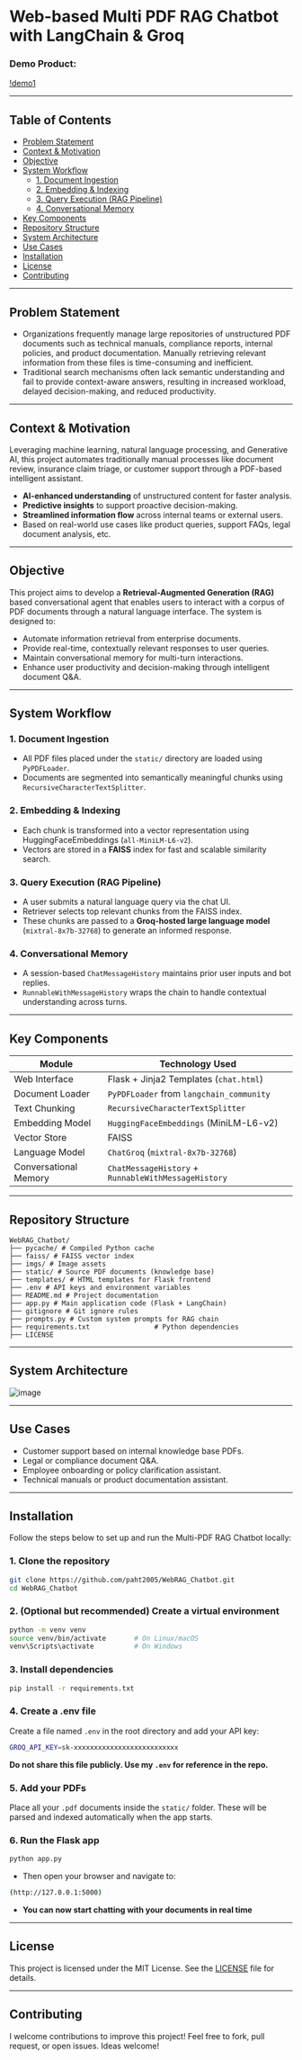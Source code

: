 # Web-based Multi PDF RAG Chatbot with LangChain & Groq
### Demo Product:
[!demo1](imgs/demo1.png)

---
## Table of Contents
- [Problem Statement](#problem-statement)
- [Context & Motivation](#context-&-motivation)
- [Objective](#objective)
- [System Workflow](#system-workflow)
  - [1. Document Ingestion](#1-document-ingestion)
  - [2. Embedding & Indexing](#2-embedding--indexing)
  - [3. Query Execution (RAG Pipeline)](#3-query-execution-rag-pipeline)
  - [4. Conversational Memory](#4-conversational-memory)
- [Key Components](#key-components)
- [Repository Structure](#repository-structure)
- [System Architecture](#system-architecture)
- [Use Cases](#use-cases)
- [Installation](#installation)
- [License](#license)
- [Contributing](#contributing)

---
## Problem Statement
- Organizations frequently manage large repositories of unstructured PDF documents such as technical manuals, compliance reports, internal policies, and product documentation. Manually retrieving relevant information from these files is time-consuming and inefficient.
- Traditional search mechanisms often lack semantic understanding and fail to provide context-aware answers, resulting in increased workload, delayed decision-making, and reduced productivity.

---
## Context & Motivation
Leveraging machine learning, natural language processing, and Generative AI, this project automates traditionally manual processes like document review, insurance claim triage, or customer support through a PDF-based intelligent assistant.
- **AI-enhanced understanding** of unstructured content for faster analysis.
- **Predictive insights** to support proactive decision-making.
- **Streamlined information flow** across internal teams or external users.
- Based on real-world use cases like product queries, support FAQs, legal document analysis, etc.
---
## Objective
This project aims to develop a **Retrieval-Augmented Generation (RAG)** based conversational agent that enables users to interact with a corpus of PDF documents through a natural language interface. The system is designed to:
- Automate information retrieval from enterprise documents.
- Provide real-time, contextually relevant responses to user queries.
- Maintain conversational memory for multi-turn interactions.
- Enhance user productivity and decision-making through intelligent document Q&A.

---
## System Workflow

### 1.	Document Ingestion
- All PDF files placed under the ``static/`` directory are loaded using ``PyPDFLoader``.
- Documents are segmented into semantically meaningful chunks using ``RecursiveCharacterTextSplitter``.
### 2.	Embedding & Indexing
- Each chunk is transformed into a vector representation using HuggingFaceEmbeddings (``all-MiniLM-L6-v2``).
- Vectors are stored in a **FAISS** index for fast and scalable similarity search.
### 3.	Query Execution (RAG Pipeline)
- A user submits a natural language query via the chat UI.
- Retriever selects top relevant chunks from the FAISS index.
- These chunks are passed to a **Groq-hosted large language model** (``mixtral-8x7b-32768``) to generate an informed response.
### 4. Conversational Memory
- A session-based ``ChatMessageHistory`` maintains prior user inputs and bot replies.
- ``RunnableWithMessageHistory`` wraps the chain to handle contextual understanding across turns.

---
## Key Components
| Module                | Technology Used                                     |
| --------------------- | --------------------------------------------------- |
| Web Interface         | Flask + Jinja2 Templates (`chat.html`)              |
| Document Loader       | `PyPDFLoader` from `langchain_community`            |
| Text Chunking         | `RecursiveCharacterTextSplitter`                    |
| Embedding Model       | `HuggingFaceEmbeddings` (MiniLM-L6-v2)              |
| Vector Store          | FAISS                                               |
| Language Model        | `ChatGroq` (`mixtral-8x7b-32768`)                   |
| Conversational Memory | `ChatMessageHistory` + `RunnableWithMessageHistory` |

--- 
## Repository Structure
```
WebRAG_Chatbot/
├── pycache/ # Compiled Python cache
├── faiss/ # FAISS vector index
├── imgs/ # Image assets 
├── static/ # Source PDF documents (knowledge base)
├── templates/ # HTML templates for Flask frontend
├── .env # API keys and environment variables
├── README.md # Project documentation
├── app.py # Main application code (Flask + LangChain)
├── gitignore # Git ignore rules
├── prompts.py # Custom system prompts for RAG chain
├── requirements.txt                # Python dependencies
├── LICENSE

```
---
## System Architecture

![image](https://github.com/user-attachments/assets/86f014a1-548f-4ad6-8de5-8e75511e9969)

---
## Use Cases
- Customer support based on internal knowledge base PDFs.
- Legal or compliance document Q&A.
- Employee onboarding or policy clarification assistant.
- Technical manuals or product documentation assistant.

--- 
## Installation
Follow the steps below to set up and run the Multi-PDF RAG Chatbot locally:

### 1.  Clone the repository
```bash
git clone https://github.com/paht2005/WebRAG_Chatbot.git
cd WebRAG_Chatbot
```

### 2. (Optional but recommended) Create a virtual environment
```bash
python -m venv venv
source venv/bin/activate       # On Linux/macOS
venv\Scripts\activate          # On Windows
```
### 3. Install dependencies

```bash
pip install -r requirements.txt
```
### 4. Create a .env file
Create a file named ``.env`` in the root directory and add your API key:

```bash
GROQ_API_KEY=sk-xxxxxxxxxxxxxxxxxxxxxxxxxx

```
**Do not share this file publicly. Use my ``.env`` for reference in the repo.**

### 5. Add your PDFs
Place all your ``.pdf`` documents inside the ``static/`` folder. These will be parsed and indexed automatically when the app starts.

### 6. Run the Flask app

```bash
python app.py

```
- Then open your browser and navigate to:
```bash
(http://127.0.0.1:5000)
```
- **You can now start chatting with your documents in real time**

--- 

## License
This project is licensed under the MIT License. See the [LICENSE](./LICENSE) file for details.


---
## Contributing
I welcome contributions to improve this project!
Feel free to fork, pull request, or open issues. Ideas welcome!
